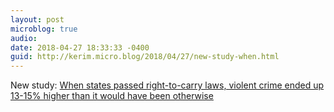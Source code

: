 ```yaml
---
layout: post
microblog: true
audio: 
date: 2018-04-27 18:33:33 -0400
guid: http://kerim.micro.blog/2018/04/27/new-study-when.html
---
```

New study: [When states passed right-to-carry laws, violent crime ended up 13-15% higher than it would have been otherwise](http://www.thenation.com/article/actually-guns-do-kill-people/)

